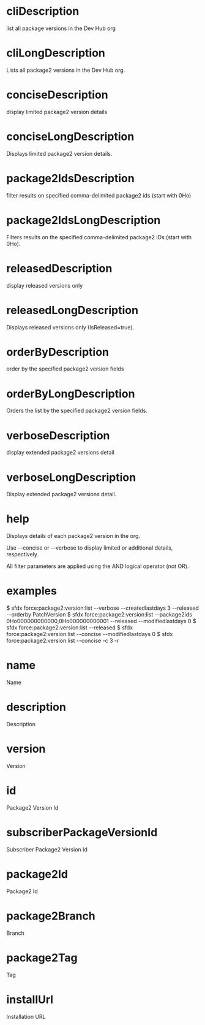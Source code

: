 # cliDescription

list all package versions in the Dev Hub org

# cliLongDescription

Lists all package2 versions in the Dev Hub org.

# conciseDescription

display limited package2 version details

# conciseLongDescription

Displays limited package2 version details.

# package2IdsDescription

filter results on specified comma-delimited package2 ids (start with 0Ho)

# package2IdsLongDescription

Filters results on the specified comma-delimited package2 IDs (start with 0Ho).

# releasedDescription

display released versions only

# releasedLongDescription

Displays released versions only (IsReleased=true).

# orderByDescription

order by the specified package2 version fields

# orderByLongDescription

Orders the list by the specified package2 version fields.

# verboseDescription

display extended package2 versions detail

# verboseLongDescription

Display extended package2 versions detail.

# help

Displays details of each package2 version in the org.

Use --concise or --verbose to display limited or additional details, respectively.

All filter parameters are applied using the AND logical operator (not OR).

# examples

$ sfdx force:package2:version:list --verbose --createdlastdays 3 --released --orderby PatchVersion
$ sfdx force:package2:version:list --package2ids 0Ho000000000000,0Ho000000000001 --released --modifiedlastdays 0
$ sfdx force:package2:version:list --released
$ sfdx force:package2:version:list --concise --modifiedlastdays 0
$ sfdx force:package2:version:list --concise -c 3 -r

# name

Name

# description

Description

# version

Version

# id

Package2 Version Id

# subscriberPackageVersionId

Subscriber Package2 Version Id

# package2Id

Package2 Id

# package2Branch

Branch

# package2Tag

Tag

# installUrl

Installation URL
